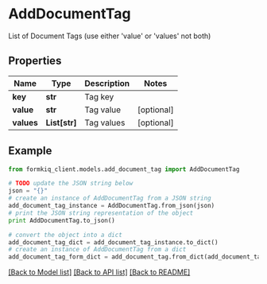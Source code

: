 # AddDocumentTag

List of Document Tags (use either 'value' or 'values' not both)

## Properties

Name | Type | Description | Notes
------------ | ------------- | ------------- | -------------
**key** | **str** | Tag key | 
**value** | **str** | Tag value | [optional] 
**values** | **List[str]** | Tag values | [optional] 

## Example

```python
from formkiq_client.models.add_document_tag import AddDocumentTag

# TODO update the JSON string below
json = "{}"
# create an instance of AddDocumentTag from a JSON string
add_document_tag_instance = AddDocumentTag.from_json(json)
# print the JSON string representation of the object
print AddDocumentTag.to_json()

# convert the object into a dict
add_document_tag_dict = add_document_tag_instance.to_dict()
# create an instance of AddDocumentTag from a dict
add_document_tag_form_dict = add_document_tag.from_dict(add_document_tag_dict)
```
[[Back to Model list]](../README.md#documentation-for-models) [[Back to API list]](../README.md#documentation-for-api-endpoints) [[Back to README]](../README.md)


